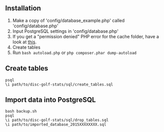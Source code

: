 ## Installation

1. Make a copy of 'config/database_example.php' called 'config/database.php'
2. Input PostgreSQL settings in 'config/database.php'
3. If you get a "permission denied" PHP error for the cache folder, have a look at [this](http://stackoverflow.com/questions/8103860/move-uploaded-file-gives-failed-to-open-stream-permission-denied-error-after).
4. Create tables
5. Run `bash autoload.php` or `php composer.phar dump-autoload`

## Create tables

```shell
psql
\i path/to/disc-golf-stats/sql/create_tables.sql
```

## Import data into PostgreSQL

```shell
bash backup.sh
psql
\i path/to/disc-golf-stats/sql/drop_tables.sql
\i path/to/imported_database_2015XXXXXXXX.sql
```
